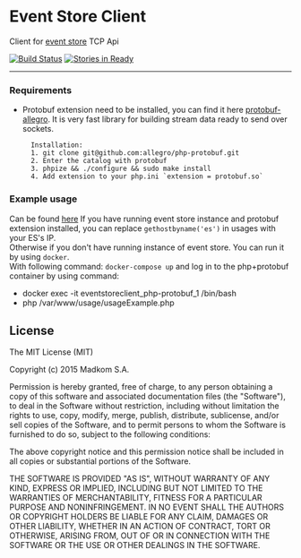 Event Store Client
==================

Client for [event store](https://geteventstore.com/) TCP Api

[![Build Status](https://travis-ci.org/madkom/event-store-client.svg?branch=master)](https://travis-ci.org/madkom/event-store-client)
[![Stories in Ready](https://badge.waffle.io/madkom/event-store-client.png?label=ready&title=Ready)](https://waffle.io/madkom/event-store-client)

---

### Requirements 

- Protobuf extension need to be installed, you can find it here [protobuf-allegro](https://github.com/allegro/php-protobuf).
It is very fast library for building stream data ready to send over sockets.

        Installation:
        1. git clone git@github.com:allegro/php-protobuf.git
        2. Enter the catalog with protobuf
        3. phpize && ./configure && sudo make install
        4. Add extension to your php.ini `extension = protobuf.so` 

### Example usage
Can be found [here](https://github.com/madkom/event-source-client/blob/master/usage/usageExample.php)
If you have running event store instance and protobuf extension installed, you can replace `gethostbyname('es')` in usages with your ES's IP.  
Otherwise if you don't have running instance of event store. You can run it by using `docker`.    
With following command: `docker-compose up` and log in to the php+protobuf container by using command:
- docker exec -it eventstoreclient_php-protobuf_1 /bin/bash
- php /var/www/usage/usageExample.php

## License

The MIT License (MIT)

Copyright (c) 2015 Madkom S.A.

Permission is hereby granted, free of charge, to any person obtaining a copy
of this software and associated documentation files (the "Software"), to deal
in the Software without restriction, including without limitation the rights
to use, copy, modify, merge, publish, distribute, sublicense, and/or sell
copies of the Software, and to permit persons to whom the Software is
furnished to do so, subject to the following conditions:

The above copyright notice and this permission notice shall be included in
all copies or substantial portions of the Software.

THE SOFTWARE IS PROVIDED "AS IS", WITHOUT WARRANTY OF ANY KIND, EXPRESS OR
IMPLIED, INCLUDING BUT NOT LIMITED TO THE WARRANTIES OF MERCHANTABILITY,
FITNESS FOR A PARTICULAR PURPOSE AND NONINFRINGEMENT. IN NO EVENT SHALL THE
AUTHORS OR COPYRIGHT HOLDERS BE LIABLE FOR ANY CLAIM, DAMAGES OR OTHER
LIABILITY, WHETHER IN AN ACTION OF CONTRACT, TORT OR OTHERWISE, ARISING FROM,
OUT OF OR IN CONNECTION WITH THE SOFTWARE OR THE USE OR OTHER DEALINGS IN
THE SOFTWARE.
